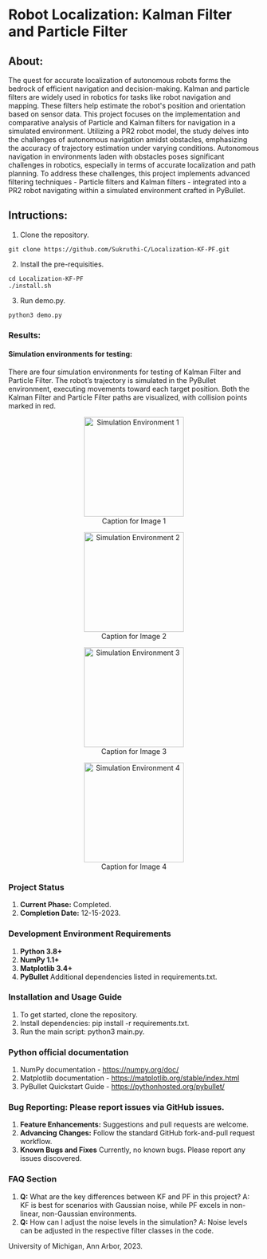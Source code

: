 # Robot Localization: Kalman Filter and Particle Filter

## About:
The quest for accurate localization of autonomous robots forms the bedrock of efficient navigation and decision-making. Kalman and particle filters are widely used in robotics for tasks like robot navigation and mapping. These filters help estimate the robot's position and orientation based on sensor data. This project focuses on the implementation and comparative analysis of Particle and Kalman filters for navigation in a simulated environment. Utilizing a PR2 robot model, the study delves into the challenges of autonomous navigation amidst obstacles, emphasizing the accuracy of trajectory estimation under varying conditions. Autonomous navigation in environments laden with obstacles poses significant challenges in robotics, especially in terms of accurate localization and path planning. To address these challenges, this project implements advanced filtering techniques - Particle filters and Kalman filters - integrated into a PR2 robot navigating within a simulated environment crafted in PyBullet.

## Intructions:
1. Clone the repository. 

```
git clone https://github.com/Sukruthi-C/Localization-KF-PF.git
```
2. Install the pre-requisities.
```
cd Localization-KF-PF
./install.sh
```
3. Run demo.py.
```
python3 demo.py
```

### Results:
#### Simulation environments for testing:
There are four simulation environments for testing of Kalman Filter and Particle Filter. The robot’s trajectory is simulated in the PyBullet environment, executing movements toward each target position. Both the Kalman Filter and Particle Filter paths are visualized, with collision points marked in red.
<p align="center">
  <img src="https://github.com/Sukruthi-C/Localization-KF-PF/assets/123084588/f5eab693-c6c4-487b-a277-c666b3785fdd" width="200" height="200" alt="Simulation Environment 1"/>
  <br>
  Caption for Image 1
</p>
<p align="center">
  <img src="https://github.com/Sukruthi-C/Localization-KF-PF/assets/123084588/f161eb51-59a6-486b-8c13-6fc82a5d875f" width="200" height="200" alt="Simulation Environment 2"/>
  <br>
  Caption for Image 2
</p>
<p align="center">
  <img src="https://github.com/Sukruthi-C/Localization-KF-PF/assets/123084588/8102d410-05bd-45b7-956c-5030bb312a1a" width="200" height="200" alt="Simulation Environment 3"/>
  <br>
  Caption for Image 3
</p>
<p align="center">
  <img src="https://github.com/Sukruthi-C/Localization-KF-PF/assets/123084588/48c0b1ae-5f17-4873-811c-17581f19438b" width="200" height="200" alt="Simulation Environment 4"/>
  <br>
  Caption for Image 4
</p>








### Project Status
1. **Current Phase:** Completed. 
2. **Completion Date:** 12-15-2023.

### Development Environment Requirements
1. **Python 3.8+**
2. **NumPy 1.1+**
3. **Matplotlib 3.4+**
4. **PyBullet**
Additional dependencies listed in requirements.txt.

### Installation and Usage Guide
1. To get started, clone the repository.
2. Install dependencies: 
    pip install -r requirements.txt.
3. Run the main script: python3 main.py.

### Python official documentation
1. NumPy documentation - https://numpy.org/doc/
2. Matplotlib documentation - https://matplotlib.org/stable/index.html
3. PyBullet Quickstart Guide - https://pythonhosted.org/pybullet/


### Bug Reporting: Please report issues via GitHub issues.
1. **Feature Enhancements:** Suggestions and pull requests are welcome.
2. **Advancing Changes:** Follow the standard GitHub fork-and-pull request workflow.
3. **Known Bugs and Fixes**
Currently, no known bugs. Please report any issues discovered.

### FAQ Section
1. **Q:** What are the key differences between KF and PF in this project?
    A: KF is best for scenarios with Gaussian noise, while PF excels in non-linear, non-Gaussian environments.
2. **Q:** How can I adjust the noise levels in the simulation?
    A: Noise levels can be adjusted in the respective filter classes in the code.

University of Michigan, Ann Arbor, 2023.

